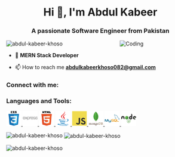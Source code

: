 <h1 align="center">Hi 👋, I'm Abdul Kabeer</h1>
<h3 align="center">A passionate Software Engineer from Pakistan</h3>

<img align="right" width="200px" alt="Coding" src="https://png.pngtree.com/png-vector/20240529/ourmid/pngtree-web-programmer-avatar-png-image_12529205.png">

<p align="left"> <img src="https://komarev.com/ghpvc/?username=abdul-kabeer-khoso&label=Profile%20views&color=0e75b6&style=flat" alt="abdul-kabeer-khoso" /> </p>

- 🔭 **MERN Stack Developer**

- 📫 How to reach me **abdulkabeerkhoso082@gmail.com**

<h3 align="left">Connect with me:</h3>
<p align="left">
</p>

<h3 align="left">Languages and Tools:</h3>
<p align="left"> <a href="https://www.w3schools.com/css/" target="_blank" rel="noreferrer"> <img src="https://raw.githubusercontent.com/devicons/devicon/master/icons/css3/css3-original-wordmark.svg" alt="css3" width="40" height="40"/> </a> <a href="https://expressjs.com" target="_blank" rel="noreferrer"> <img src="https://raw.githubusercontent.com/devicons/devicon/master/icons/express/express-original-wordmark.svg" alt="express" width="40" height="40"/> </a> <a href="https://www.w3.org/html/" target="_blank" rel="noreferrer"> <img src="https://raw.githubusercontent.com/devicons/devicon/master/icons/html5/html5-original-wordmark.svg" alt="html5" width="40" height="40"/> </a> <a href="https://www.java.com" target="_blank" rel="noreferrer"> <img src="https://raw.githubusercontent.com/devicons/devicon/master/icons/java/java-original.svg" alt="java" width="40" height="40"/> </a> <a href="https://developer.mozilla.org/en-US/docs/Web/JavaScript" target="_blank" rel="noreferrer"> <img src="https://raw.githubusercontent.com/devicons/devicon/master/icons/javascript/javascript-original.svg" alt="javascript" width="40" height="40"/> </a> <a href="https://www.mongodb.com/" target="_blank" rel="noreferrer"> <img src="https://raw.githubusercontent.com/devicons/devicon/master/icons/mongodb/mongodb-original-wordmark.svg" alt="mongodb" width="40" height="40"/> </a> <a href="https://www.mysql.com/" target="_blank" rel="noreferrer"> <img src="https://raw.githubusercontent.com/devicons/devicon/master/icons/mysql/mysql-original-wordmark.svg" alt="mysql" width="40" height="40"/> </a> <a href="https://nodejs.org" target="_blank" rel="noreferrer"> <img src="https://raw.githubusercontent.com/devicons/devicon/master/icons/nodejs/nodejs-original-wordmark.svg" alt="nodejs" width="40" height="40"/> </a> </p>

<p><img align="left" src="https://github-readme-stats.vercel.app/api/top-langs?username=abdul-kabeer-khoso&show_icons=true&locale=en&layout=compact" alt="abdul-kabeer-khoso" /></p>

<p>&nbsp;<img align="center" src="https://github-readme-stats.vercel.app/api?username=abdul-kabeer-khoso&show_icons=true&locale=en" alt="abdul-kabeer-khoso" /></p>

<p><img align="center" src="https://github-readme-streak-stats.herokuapp.com/?user=abdul-kabeer-khoso&" alt="abdul-kabeer-khoso" /></p>
